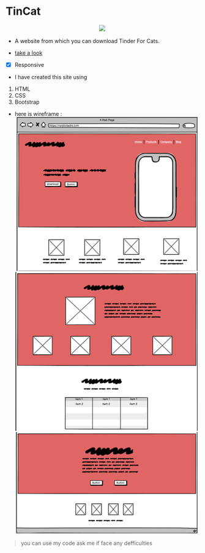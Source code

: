 <h1 aling="center"> TinCat </h1>

<p align="center">
  <image src="https://media2.giphy.com/media/BXjqytvu9bKzCUHdzz/giphy.gif?cid=ecf05e475inal199rcp396t17xfldywufb8z8bm7newxdjm0&rid=giphy.gif&ct=s">
</p>
  
  
- A website from which you can download Tinder For Cats.

- [take a look](https://ranjitodedra.github.io/TinCat/)

- [x] Responsive 
  
- I have created this site using 
1. HTML
2. CSS
3. Bootstrap

- here is wireframe :
![alt text](https://github.com/ranjitodedra/TinCat/blob/main/images/1.png)
![alt text](https://github.com/ranjitodedra/TinCat/blob/main/images/2.png)
![alt text](https://github.com/ranjitodedra/TinCat/blob/main/images/3.png)

> you can use my code ask me if face any defficulties 
